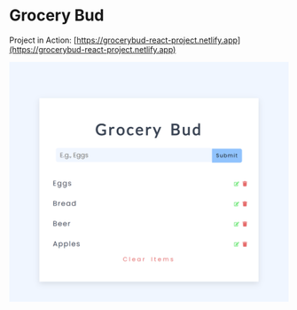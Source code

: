 # Grocery Bud

Project in Action: [https://grocerybud-react-project.netlify.app](https://grocerybud-react-project.netlify.app)

![Screenshot](./public/Screenshot.png)
